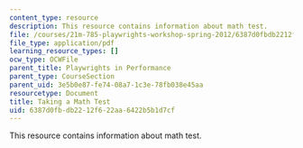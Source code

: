 ```yaml
---
content_type: resource
description: This resource contains information about math test.
file: /courses/21m-785-playwrights-workshop-spring-2012/6387d0fbdb2212f622aa6422b5b1d7cf_MIT21M_785S12_Math_Test.pdf
file_type: application/pdf
learning_resource_types: []
ocw_type: OCWFile
parent_title: Playwrights in Performance
parent_type: CourseSection
parent_uid: 3e5b0e87-fe74-08a7-1c3e-78fb038e45aa
resourcetype: Document
title: Taking a Math Test
uid: 6387d0fb-db22-12f6-22aa-6422b5b1d7cf
---
```

This resource contains information about math test.

